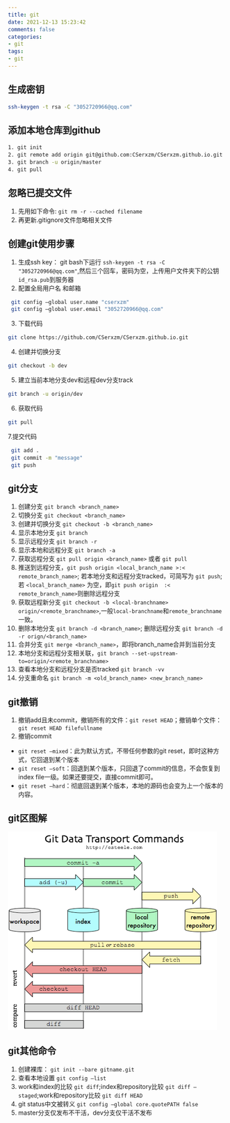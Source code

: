 ```yaml
---
title: git
date: 2021-12-13 15:23:42
comments: false
categories:
- git
tags:
- git
---
```


## 生成密钥
```bash
ssh-keygen -t rsa -C "3052720966@qq.com"
```
## 添加本地仓库到github
```bash
1. git init
2. git remote add origin git@github.com:CSerxzm/CSerxzm.github.io.git
3. git branch -u origin/master
4. git pull
```

<!-- more -->

## 忽略已提交文件
1. 先用如下命令: `git rm -r --cached filename`
2. 再更新.gitignore文件忽略相关文件

## 创建git使用步骤
1. 生成ssh key： git bash下运行 `ssh-keygen -t rsa -C "3052720966@qq.com"`,然后三个回车，密码为空，上传用户文件夹下的公钥 `id_rsa.pub`到服务器
2. 配置全局用户名 和邮箱
```bash
 git config –global user.name "cserxzm"
 git config –global user.email "3052720966@qq.com"
```
3. 下载代码 
```bash
git clone https://github.com/CSerxzm/CSerxzm.github.io.git
```
4. 创建并切换分支 
```bash
git checkout -b dev
```
5. 建立当前本地分支dev和远程dev分支track
```bash
git branch -u origin/dev
```
6. 获取代码 
```bash
git pull
```
7.提交代码
```bash
 git add . 
 git commit -m "message"
 git push
```

## git分支
1. 创建分支 `git branch <branch_name>`
2. 切换分支 `git checkout <branch_name>`
3. 创建并切换分支 `git checkout -b <branch_name>`
4. 显示本地分支 `git branch`
5. 显示远程分支 `git branch -r`
6. 显示本地和远程分支 `git branch -a`
7. 获取远程分支 `git pull origin <branch_name>` 或者 `git pull`
8. 推送到远程分支，`git push origin <local_branch_name >:< remote_branch_name>`;  若本地分支和远程分支tracked，可简写为 `git push`; 若 `<local_branch_name>` 为空，即`git push origin  :< remote_branch_name>`则删除远程分支
9. 获取远程新分支 `git checkout -b <local-branchname> origin/<remote_branchname>`,一般`local-branchname`和`remote_branchname`一致。
10. 删除本地分支 `git branch -d <branch_name>`; 删除远程分支 `git branch -d -r orign/<branch_name>`
11. 合并分支 `git merge <branch_name>`，即将branch_name合并到当前分支
12. 本地分支和远程分支相关联，`git branch --set-upstream-to=origin/<remote_branchname>`
13. 查看本地分支和远程分支是否tracked `git branch -vv`
14. 分支重命名 `git branch -m <old_branch_name> <new_branch_name>`

## git撤销
1. 撤销add且未commit，撤销所有的文件：`git reset HEAD`；撤销单个文件：`git reset HEAD filefullname`
2. 撤销commit
- `git reset –mixed`：此为默认方式，不带任何参数的git reset，即时这种方式，它回退到某个版本
- `git reset –soft`：回退到某个版本，只回退了commit的信息，不会恢复到index file一级。如果还要提交，直接commit即可。
- `git reset –hard`：彻底回退到某个版本，本地的源码也会变为上一个版本的内容。

## git区图解
![git区](git/1.png)

## git其他命令
1. 创建裸库： `git init --bare gitname.git`
2. 查看本地设置 `git config –list`
3. work和index的比较 `git diff`;index和repository比较 `git diff –staged`;work和repository比较 `git diff HEAD`
4. git status中文被转义 `git config –global core.quotePATH false`
5. master分支仅发布不干活，dev分支仅干活不发布
